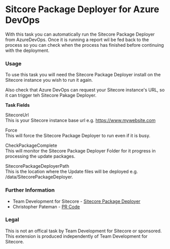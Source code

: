 # Sitcore Package Deployer for Azure DevOps

With this task you can automatically run the Sitecore Package Deployer from AzureDevOps. Once it is running a report wil be fed back to the process so you can check when the process has finished before continuing with the deployment.

### Usage
To use this task you will need the Sitecore Package Deployer install on the Sitecore instance you wish to run it again.

Also check that Azure DevOps can request your Sitecore instance's URL, so it can trigger teh Sitecore Pakage Deployer.

**Task Fields**

SitecoreUrl <br/>
This is your Sitecore instance base url e.g. https://www.mywebsite.com

Force <br/>
This will force the Sitecore Package Deployer to run even if it is busy.

CheckPackageComplete<br/>
This will monitor the Sitecore Package Deployer Folder for it progress in processing the update packages.

SitecorePackageDeployerPath <br/>
This is the location where the Update files will be deployed e.g. /data/SitecorePackageDeployer.

### Further Information
- Team Development for Sitecore - [Sitecore Package Deployer](https://www.teamdevelopmentforsitecore.com/Blog/sitecore-package-deployer)
- Christopher Pateman - [PR Code](https://prcode.blog)

### Legal
This is not an offical task by Team Development for Sitecore or sponsored. This extension is produced independently of Team Development for Sitecore.

